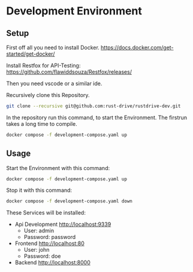# Development Environment

## Setup

First off all you need to install Docker.
<https://docs.docker.com/get-started/get-docker/>

Install Restfox for API-Testing:
<https://github.com/flawiddsouza/Restfox/releases/>

Then you need vscode or a similar ide.

Recursively clone this Repository.

```bash
git clone --recursive git@github.com:rust-drive/rustdrive-dev.git
```

In the repository run this command, to start the Environment. The firstrun takes a long time to compile.

```bash
docker compose -f development-compose.yaml up
```

## Usage

Start the Environment with this command:

```bash
docker compose -f development-compose.yaml up
```

Stop it with this command:

```bash
docker compose -f development-compose.yaml down
```

These Services will be installed:

- Api Development <http://localhost:9339>
  - User: admin
  - Password: password
- Frontend <http://localhost:80>
  - User: john
  - Password: doe
- Backend <http://localhost:8000>
